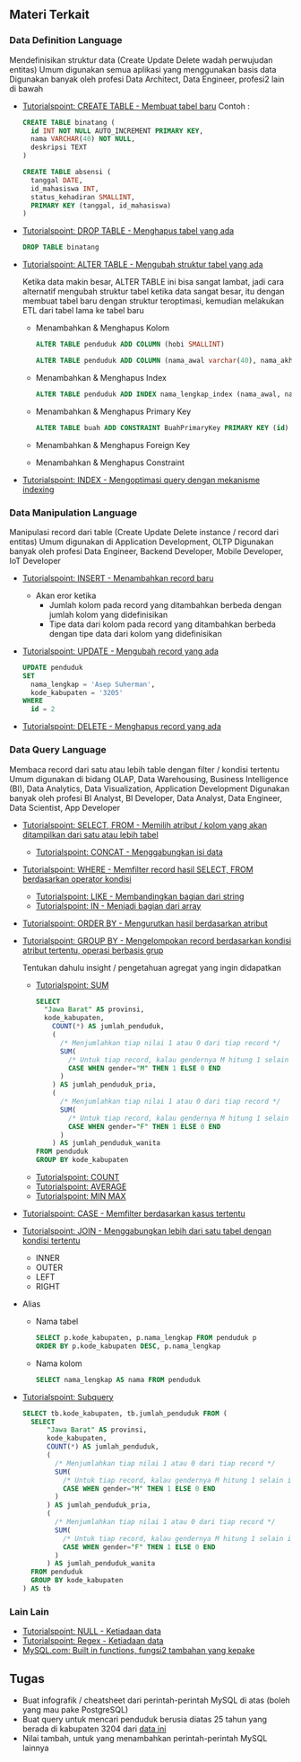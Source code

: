 ## Materi Terkait

### Data Definition Language
Mendefinisikan struktur data (Create Update Delete wadah perwujudan entitas)
Umum digunakan semua aplikasi yang menggunakan basis data
Digunakan banyak oleh profesi Data Architect, Data Engineer, profesi2 lain di bawah

- [Tutorialspoint: CREATE TABLE - Membuat tabel baru](https://www.tutorialspoint.com/mysql/mysql-create-tables.htm)
  Contoh :
  
  ```sql
  CREATE TABLE binatang (
    id INT NOT NULL AUTO_INCREMENT PRIMARY KEY,
    nama VARCHAR(40) NOT NULL,
    deskripsi TEXT
  )
  ```
    
  ```sql
  CREATE TABLE absensi (
    tanggal DATE,
    id_mahasiswa INT,
    status_kehadiran SMALLINT,
    PRIMARY KEY (tanggal, id_mahasiswa)
  )
  ```

- [Tutorialspoint: DROP TABLE - Menghapus tabel yang ada](https://www.tutorialspoint.com/mysql/mysql-drop-tables.htm)
  ```sql
  DROP TABLE binatang
  ```
  
- [Tutorialspoint: ALTER TABLE - Mengubah struktur tabel yang ada](https://www.tutorialspoint.com/mysql/mysql_alter_table.htm)
  
  Ketika data makin besar, ALTER TABLE ini bisa sangat lambat, jadi cara alternatif mengubah struktur tabel ketika data sangat besar, itu dengan membuat tabel baru dengan struktur teroptimasi, kemudian melakukan ETL dari tabel lama ke tabel baru
  
  - Menambahkan & Menghapus Kolom
    ```sql
    ALTER TABLE penduduk ADD COLUMN (hobi SMALLINT)
    ```
    
    ```sql
    ALTER TABLE penduduk ADD COLUMN (nama_awal varchar(40), nama_akhir VARCHAR(40))
    ```
    
  - Menambahkan & Menghapus Index
    ```sql
    ALTER TABLE penduduk ADD INDEX nama_lengkap_index (nama_awal, nama_akhir)
    ```

  - Menambahkan & Menghapus Primary Key
    ```sql
    ALTER TABLE buah ADD CONSTRAINT BuahPrimaryKey PRIMARY KEY (id)
    ```
  - Menambahkan & Menghapus Foreign Key
  - Menambahkan & Menghapus Constraint
    
- [Tutorialspoint: INDEX - Mengoptimasi query dengan mekanisme indexing](https://www.tutorialspoint.com/mysql/mysql-indexes.htm)

### Data Manipulation Language
Manipulasi record dari table (Create Update Delete instance / record dari entitas)
Umum digunakan di Application Development, OLTP
Digunakan banyak oleh profesi Data Engineer, Backend Developer, Mobile Developer, IoT Developer

- [Tutorialspoint: INSERT - Menambahkan record baru](https://www.tutorialspoint.com/mysql/mysql-insert-query.htm)
  - Akan eror ketika
    - Jumlah kolom pada record yang ditambahkan berbeda dengan jumlah kolom yang didefinisikan
    - Tipe data dari kolom pada record yang ditambahkan berbeda dengan tipe data dari kolom yang didefinisikan

- [Tutorialspoint: UPDATE - Mengubah record yang ada](https://www.tutorialspoint.com/mysql/mysql-update-query.htm)
  ```sql
  UPDATE penduduk 
  SET 
    nama_lengkap = 'Asep Suherman',
    kode_kabupaten = '3205'
  WHERE 
    id = 2
  ```
- [Tutorialspoint: DELETE - Menghapus record yang ada](https://www.tutorialspoint.com/mysql/mysql-delete-query.htm)

### Data Query Language
Membaca record dari satu atau lebih table dengan filter / kondisi tertentu
Umum digunakan di bidang OLAP, Data Warehousing, Business Intelligence (BI), Data Analytics, Data Visualization, Application Development
Digunakan banyak oleh profesi BI Analyst, BI Developer, Data Analyst, Data Engineer, Data Scientist, App Developer

- [Tutorialspoint: SELECT, FROM - Memilih atribut / kolom yang akan ditampilkan dari satu atau lebih tabel](https://www.tutorialspoint.com/mysql/mysql-select-query.htm)
  - [Tutorialspoint: CONCAT - Menggabungkan isi data](https://www.tutorialspoint.com/mysql/mysql-concat-function.htm)
- [Tutorialspoint: WHERE - Memfilter record hasil SELECT, FROM berdasarkan operator kondisi](https://www.tutorialspoint.com/mysql/mysql-where-clause.htm)
  - [Tutorialspoint: LIKE - Membandingkan bagian dari string](https://www.tutorialspoint.com/mysql/mysql-like-clause.htm)
  - [Tutorialspoint: IN - Menjadi bagian dari array](https://www.tutorialspoint.com/mysql/mysql-in-clause.htm)
- [Tutorialspoint: ORDER BY - Mengurutkan hasil berdasarkan atribut](https://www.tutorialspoint.com/mysql/mysql-like-clause.htm)
- [Tutorialspoint: GROUP BY - Mengelompokan record berdasarkan kondisi atribut tertentu, operasi berbasis grup](https://www.tutorialspoint.com/mysql/mysql-group-by-clause.htm)
  
  Tentukan dahulu insight / pengetahuan agregat yang ingin didapatkan
  
  - [Tutorialspoint: SUM](https://www.tutorialspoint.com/mysql/mysql_aggregate_functions_sum.htm)
    ```sql
    SELECT
      "Jawa Barat" AS provinsi,
      kode_kabupaten,
        COUNT(*) AS jumlah_penduduk,
        (
          /* Menjumlahkan tiap nilai 1 atau 0 dari tiap record */
          SUM(
            /* Untuk tiap record, kalau gendernya M hitung 1 selain itu 0 */
            CASE WHEN gender="M" THEN 1 ELSE 0 END
          )
        ) AS jumlah_penduduk_pria,
        (
          /* Menjumlahkan tiap nilai 1 atau 0 dari tiap record */
          SUM(
            /* Untuk tiap record, kalau gendernya M hitung 1 selain itu 0 */
            CASE WHEN gender="F" THEN 1 ELSE 0 END
          )
        ) AS jumlah_penduduk_wanita
    FROM penduduk
    GROUP BY kode_kabupaten
    ```
  - [Tutorialspoint: COUNT](https://www.tutorialspoint.com/mysql/mysql_aggregate_functions_count.htm)
  - [Tutorialspoint: AVERAGE](https://www.tutorialspoint.com/mysql/mysql_aggregate_functions_avg.htm)
  - [Tutorialspoint: MIN MAX](https://www.tutorialspoint.com/mysql/mysql_aggregate_functions_min.htm)
- [Tutorialspoint: CASE - Memfilter berdasarkan kasus tertentu](https://www.tutorialspoint.com/mysql/mysql_case_statement.htm)
- [Tutorialspoint: JOIN - Menggabungkan lebih dari satu tabel dengan kondisi tertentu](https://www.tutorialspoint.com/mysql/mysql-using-joins.htm)
  - INNER
  - OUTER
  - LEFT
  - RIGHT
- Alias
  - Nama tabel
    ```sql
    SELECT p.kode_kabupaten, p.nama_lengkap FROM penduduk p
    ORDER BY p.kode_kabupaten DESC, p.nama_lengkap
    ```
  - Nama kolom
    ```sql
    SELECT nama_lengkap AS nama FROM penduduk
    ```
- [Tutorialspoint: Subquery](https://www.tutorialspoint.com/Subquery-in-SQL)
  ```sql
  SELECT tb.kode_kabupaten, tb.jumlah_penduduk FROM (
    SELECT
        "Jawa Barat" AS provinsi,
        kode_kabupaten,
        COUNT(*) AS jumlah_penduduk,
        (
          /* Menjumlahkan tiap nilai 1 atau 0 dari tiap record */
          SUM(
            /* Untuk tiap record, kalau gendernya M hitung 1 selain itu 0 */
            CASE WHEN gender="M" THEN 1 ELSE 0 END
          )
        ) AS jumlah_penduduk_pria,
        (
          /* Menjumlahkan tiap nilai 1 atau 0 dari tiap record */
          SUM(
            /* Untuk tiap record, kalau gendernya M hitung 1 selain itu 0 */
            CASE WHEN gender="F" THEN 1 ELSE 0 END
          )
        ) AS jumlah_penduduk_wanita
    FROM penduduk
    GROUP BY kode_kabupaten
  ) AS tb
  ```

### Lain Lain
- [Tutorialspoint: NULL - Ketiadaan data](https://www.tutorialspoint.com/mysql/mysql-null-values.htm)
- [Tutorialspoint: Regex - Ketiadaan data](https://www.tutorialspoint.com/mysql/mysql-regexps.htm)
- [MySQL.com: Built in functions, fungsi2 tambahan yang kepake](https://dev.mysql.com/doc/refman/8.0/en/built-in-function-reference.html)

## Tugas
- Buat infografik / cheatsheet dari perintah-perintah MySQL di atas (boleh yang mau pake PostgreSQL)
- Buat query untuk mencari penduduk berusia diatas 25 tahun yang berada di kabupaten 3204 dari [data ini](https://github.com/insanalamin/IF214002/blob/main/pertemuan10/penduduk.sql)
- Nilai tambah, untuk yang menambahkan perintah-perintah MySQL lainnya

